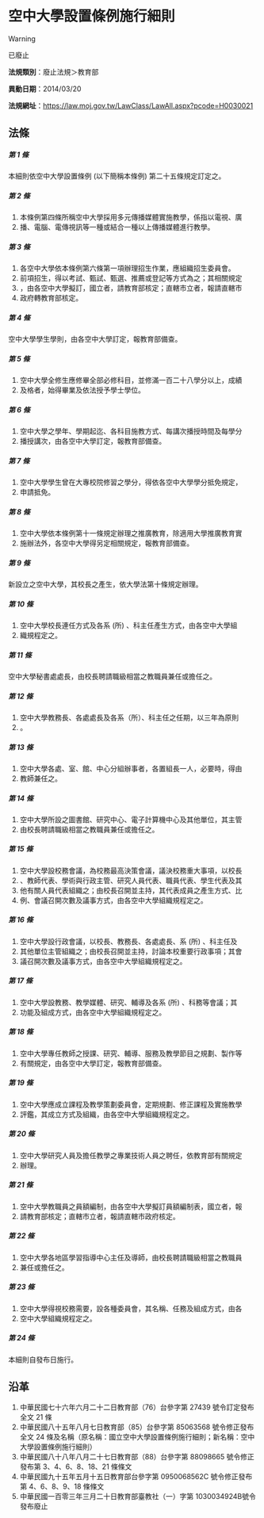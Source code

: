 # 空中大學設置條例施行細則
> [!WARNING]
> 已廢止

**法規類別**：廢止法規＞教育部

**異動日期**：2014/03/20  

**法規網址**：https://law.moj.gov.tw/LawClass/LawAll.aspx?pcode=H0030021



## 法條
##### 第 1 條
本細則依空中大學設置條例 (以下簡稱本條例) 第二十五條規定訂定之。

##### 第 2 條
1. 本條例第四條所稱空中大學採用多元傳播媒體實施教學，係指以電視、廣
1. 播、電腦、電傳視訊等一種或結合一種以上傳播媒體進行教學。

##### 第 3 條
1. 各空中大學依本條例第六條第一項辦理招生作業，應組織招生委員會。　
1. 前項招生，得以考試、甄試、甄選、推薦或登記等方式為之；其相關規定
1. ，由各空中大學擬訂，國立者，請教育部核定；直轄市立者，報請直轄市
1. 政府轉教育部核定。

##### 第 4 條
空中大學學生學則，由各空中大學訂定，報教育部備查。

##### 第 5 條
1. 空中大學全修生應修畢全部必修科目，並修滿一百二十八學分以上，成績
1. 及格者，始得畢業及依法授予學士學位。

##### 第 6 條
1. 空中大學之學年、學期起迄、各科目施教方式、每講次播授時間及每學分
1. 播授講次，由各空中大學訂定，報教育部備查。

##### 第 7 條
1. 空中大學學生曾在大專校院修習之學分，得依各空中大學學分抵免規定，
1. 申請抵免。

##### 第 8 條
1. 空中大學依本條例第十一條規定辦理之推廣教育，除適用大學推廣教育實
1. 施辦法外，各空中大學得另定相關規定，報教育部備查。

##### 第 9 條
新設立之空中大學，其校長之產生，依大學法第十條規定辦理。

##### 第 10 條
1. 空中大學校長連任方式及各系 (所) 、科主任產生方式，由各空中大學組
1. 織規程定之。

##### 第 11 條
空中大學秘書處處長，由校長聘請職級相當之教職員兼任或擔任之。

##### 第 12 條
1. 空中大學教務長、各處處長及各系（所）、科主任之任期，以三年為原則
1. 。

##### 第 13 條
1. 空中大學各處、室、館、中心分組辦事者，各置組長一人，必要時，得由
1. 教師兼任之。

##### 第 14 條
1. 空中大學所設之圖書館、研究中心、電子計算機中心及其他單位，其主管
1. 由校長聘請職級相當之教職員兼任或擔任之。

##### 第 15 條
1. 空中大學設校務會議，為校務最高決策會議，議決校務重大事項，以校長
1. 、教師代表、學術與行政主管、研究人員代表、職員代表、學生代表及其
1. 他有關人員代表組織之；由校長召開並主持，其代表成員之產生方式、比
1. 例、會議召開次數及議事方式，由各空中大學組織規程定之。

##### 第 16 條
1. 空中大學設行政會議，以校長、教務長、各處處長、系 (所) 、科主任及
1. 其他單位主管組織之；由校長召開並主持，討論本校重要行政事項；其會
1. 議召開次數及議事方式，由各空中大學組織規程定之。

##### 第 17 條
1. 空中大學設教務、教學媒體、研究、輔導及各系 (所) 、科務等會議；其
1. 功能及組成方式，由各空中大學組織規程定之。

##### 第 18 條
1. 空中大學專任教師之授課、研究、輔導、服務及教學節目之規劃、製作等
1. 有關規定，由各空中大學訂定，報教育部備查。

##### 第 19 條
1. 空中大學應成立課程及教學策劃委員會，定期規劃、修正課程及實施教學
1. 評鑑，其成立方式及組織，由各空中大學組織規程定之。

##### 第 20 條
1. 空中大學研究人員及擔任教學之專業技術人員之聘任，依教育部有關規定
1. 辦理。

##### 第 21 條
1. 空中大學教職員之員額編制，由各空中大學擬訂員額編制表，國立者，報
1. 請教育部核定；直轄市立者，報請直轄市政府核定。

##### 第 22 條
1. 空中大學各地區學習指導中心主任及導師，由校長聘請職級相當之教職員
1. 兼任或擔任之。

##### 第 23 條
1. 空中大學得視校務需要，設各種委員會，其名稱、任務及組成方式，由各
1. 空中大學組織規程定之。

##### 第 24 條
本細則自發布日施行。

## 沿革
1. 中華民國七十六年六月二十二日教育部（76）台參字第 27439  號令訂定發布全文 21 條
1. 中華民國八十五年八月七日教育部（85）台參字第 85063568 號令修正發布全文 24 條及名稱（原名稱：國立空中大學設置條例施行細則；新名稱：空中大學設置條例施行細則）
1. 中華民國八十八年八月二十七日教育部（88）台參字第 88098665 號令修正發布第 3、4、6、8、18、21 條條文
1. 中華民國九十五年五月十五日教育部台參字第 0950068562C  號令修正發布第 4、6、8、9、18 條條文
1. 中華民國一百零三年三月二十日教育部臺教社（一）字第 1030034924B號令發布廢止
